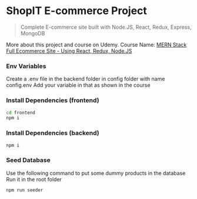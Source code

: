 # ShopIT E-commerce Project
> Complete E-commerce site built with Node.JS, React, Redux, Express, MongoDB

More about this project and course on Udemy. Course Name: [MERN Stack Full Ecommerce Site - Using React, Redux, Node.JS](https://www.udemy.com/course/251190)

### Env Variables


Create a .env file in the backend folder in config folder with name config.env
Add your variable in that as shown in the course


### Install Dependencies (frontend)
```sh
cd frontend
npm i
```

### Install Dependencies (backend)
```sh
npm i
```

### Seed Database

Use the following command to put some dummy products in the database
Run it in the root folder

```sh
npm run seeder
```